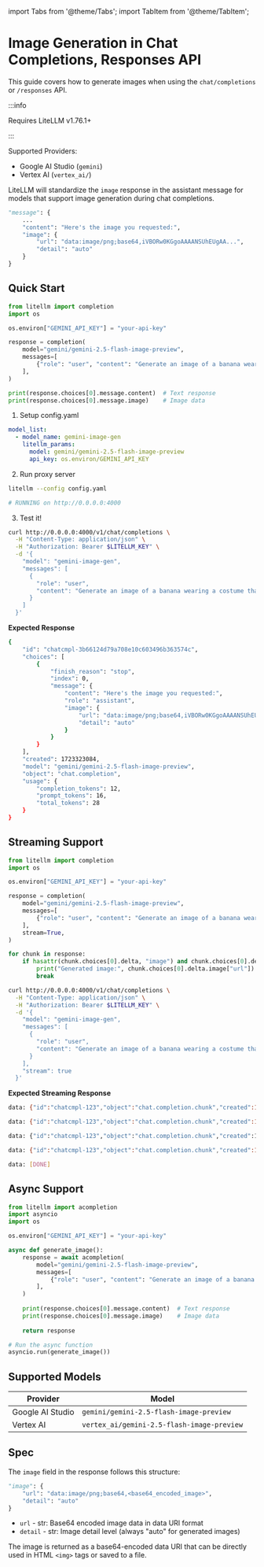 import Tabs from '@theme/Tabs';
import TabItem from '@theme/TabItem';

# Image Generation in Chat Completions, Responses API

This guide covers how to generate images when using the `chat/completions` or `/responses` API.

:::info

Requires LiteLLM v1.76.1+

:::

Supported Providers:
- Google AI Studio (`gemini`)
- Vertex AI (`vertex_ai/`)

LiteLLM will standardize the `image` response in the assistant message for models that support image generation during chat completions.

```python title="Example response from litellm"
"message": {
    ...
    "content": "Here's the image you requested:",
    "image": {
        "url": "data:image/png;base64,iVBORw0KGgoAAAANSUhEUgAA...",
        "detail": "auto"
    }
}
```

## Quick Start 

<Tabs>
<TabItem value="sdk" label="SDK">

```python showLineNumbers title="Image generation with chat completion"
from litellm import completion
import os 

os.environ["GEMINI_API_KEY"] = "your-api-key"

response = completion(
    model="gemini/gemini-2.5-flash-image-preview",
    messages=[
        {"role": "user", "content": "Generate an image of a banana wearing a costume that says LiteLLM"}
    ],
)

print(response.choices[0].message.content)  # Text response
print(response.choices[0].message.image)    # Image data
```

</TabItem>
<TabItem value="proxy" label="PROXY">

1. Setup config.yaml

```yaml showLineNumbers title="config.yaml"
model_list:
  - model_name: gemini-image-gen
    litellm_params:
      model: gemini/gemini-2.5-flash-image-preview
      api_key: os.environ/GEMINI_API_KEY
```

2. Run proxy server

```bash showLineNumbers title="Start the proxy"
litellm --config config.yaml

# RUNNING on http://0.0.0.0:4000
```

3. Test it!

```bash showLineNumbers title="Make request"
curl http://0.0.0.0:4000/v1/chat/completions \
  -H "Content-Type: application/json" \
  -H "Authorization: Bearer $LITELLM_KEY" \
  -d '{
    "model": "gemini-image-gen",
    "messages": [
      {
        "role": "user",
        "content": "Generate an image of a banana wearing a costume that says LiteLLM"
      }
    ]
  }'
```

</TabItem>
</Tabs>

**Expected Response**

```bash
{
    "id": "chatcmpl-3b66124d79a708e10c603496b363574c",
    "choices": [
        {
            "finish_reason": "stop",
            "index": 0,
            "message": {
                "content": "Here's the image you requested:",
                "role": "assistant",
                "image": {
                    "url": "data:image/png;base64,iVBORw0KGgoAAAANSUhEUgAA...",
                    "detail": "auto"
                }
            }
        }
    ],
    "created": 1723323084,
    "model": "gemini/gemini-2.5-flash-image-preview",
    "object": "chat.completion",
    "usage": {
        "completion_tokens": 12,
        "prompt_tokens": 16,
        "total_tokens": 28
    }
}
```

## Streaming Support

<Tabs>
<TabItem value="sdk" label="SDK">

```python showLineNumbers title="Streaming image generation"
from litellm import completion
import os 

os.environ["GEMINI_API_KEY"] = "your-api-key"

response = completion(
    model="gemini/gemini-2.5-flash-image-preview",
    messages=[
        {"role": "user", "content": "Generate an image of a banana wearing a costume that says LiteLLM"}
    ],
    stream=True,
)

for chunk in response:
    if hasattr(chunk.choices[0].delta, "image") and chunk.choices[0].delta.image is not None:
        print("Generated image:", chunk.choices[0].delta.image["url"])
        break
```

</TabItem>
<TabItem value="proxy" label="PROXY">

```bash showLineNumbers title="Streaming request"
curl http://0.0.0.0:4000/v1/chat/completions \
  -H "Content-Type: application/json" \
  -H "Authorization: Bearer $LITELLM_KEY" \
  -d '{
    "model": "gemini-image-gen",
    "messages": [
      {
        "role": "user",
        "content": "Generate an image of a banana wearing a costume that says LiteLLM"
      }
    ],
    "stream": true
  }'
```

</TabItem>
</Tabs>

**Expected Streaming Response**

```bash
data: {"id":"chatcmpl-123","object":"chat.completion.chunk","created":1723323084,"model":"gemini/gemini-2.5-flash-image-preview","choices":[{"index":0,"delta":{"role":"assistant"},"finish_reason":null}]}

data: {"id":"chatcmpl-123","object":"chat.completion.chunk","created":1723323084,"model":"gemini/gemini-2.5-flash-image-preview","choices":[{"index":0,"delta":{"content":"Here's the image you requested:"},"finish_reason":null}]}

data: {"id":"chatcmpl-123","object":"chat.completion.chunk","created":1723323084,"model":"gemini/gemini-2.5-flash-image-preview","choices":[{"index":0,"delta":{"image":{"url":"data:image/png;base64,iVBORw0KGgoAAAANSUhEUgAA...","detail":"auto"}},"finish_reason":null}]}

data: {"id":"chatcmpl-123","object":"chat.completion.chunk","created":1723323084,"model":"gemini/gemini-2.5-flash-image-preview","choices":[{"index":0,"delta":{},"finish_reason":"stop"}]}

data: [DONE]
```

## Async Support

```python showLineNumbers title="Async image generation"
from litellm import acompletion
import asyncio
import os 

os.environ["GEMINI_API_KEY"] = "your-api-key"

async def generate_image():
    response = await acompletion(
        model="gemini/gemini-2.5-flash-image-preview",
        messages=[
            {"role": "user", "content": "Generate an image of a banana wearing a costume that says LiteLLM"}
        ],
    )
    
    print(response.choices[0].message.content)  # Text response
    print(response.choices[0].message.image)    # Image data
    
    return response

# Run the async function
asyncio.run(generate_image())
```

## Supported Models

| Provider | Model | 
|----------|--------|
| Google AI Studio | `gemini/gemini-2.5-flash-image-preview` |
| Vertex AI | `vertex_ai/gemini-2.5-flash-image-preview` |

## Spec 

The `image` field in the response follows this structure:

```python
"image": {
    "url": "data:image/png;base64,<base64_encoded_image>",
    "detail": "auto"
}
```

- `url` - str: Base64 encoded image data in data URI format
- `detail` - str: Image detail level (always "auto" for generated images)

The image is returned as a base64-encoded data URI that can be directly used in HTML `<img>` tags or saved to a file.
